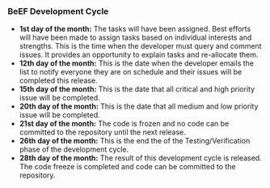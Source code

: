### BeEF Development Cycle

* **1st day of the month:** The tasks will have been assigned. Best efforts will have been made to assign tasks based on individual interests and strengths. This is the time when the developer must query and comment issues. It provides an opportunity to explain tasks and re-allocate them.
* **12th day of the month:** This is the date when the developer emails the list to notify everyone they are on schedule and their issues will be completed this release.
* **15th day of the month:** This is the date that all critical and high priority issue will be completed.
* **20th day of the month:** This is the date that all medium and low priority issue will be completed.
* **21st day of the month:** The code is frozen and no code can be committed to the repository until the next release.
* **26th day of the month:** This is the end the of the Testing/Verification phase of the development cycle.
* **28th day of the month:** The result of this development cycle is released. The code freeze is completed and code can be committed to the repository.
